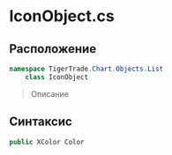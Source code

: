 
# IconObject.cs
## Расположение
```csharp
namespace TigerTrade.Chart.Objects.List  
    class IconObject
```

> Описание

## Синтаксис
```csharp
public XColor Color
```
